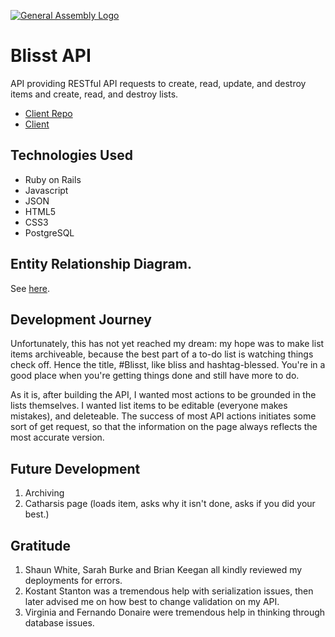 [![General Assembly Logo](https://camo.githubusercontent.com/1a91b05b8f4d44b5bbfb83abac2b0996d8e26c92/687474703a2f2f692e696d6775722e636f6d2f6b6538555354712e706e67)](https://generalassemb.ly/education/web-development-immersive)

# Blisst API

API providing RESTful API requests to create, read, update, and destroy
items and create, read, and destroy lists.

- [Client Repo](https://github.com/quidprocrow/rails-api-frontend)
- [Client](http://quidprocrow.github.io/rails-api-frontend)

## Technologies Used
- Ruby on Rails
- Javascript
- JSON
- HTML5
- CSS3
- PostgreSQL

## Entity Relationship Diagram.

See [here](https://ibb.co/isYEuG).

## Development Journey
Unfortunately, this has not yet reached my dream: my hope was to make list items
archiveable, because the best part of a to-do list is watching things check off.
Hence the title, #Blisst, like bliss and hashtag-blessed. You're in a good place
when you're getting things done and still have more to do.

As it is, after building the API, I wanted most actions to be grounded in the lists
themselves. I wanted list items to be editable (everyone makes mistakes), and deleteable.
The success of most API actions initiates some sort of get request, so that
the information on the page always reflects the most accurate version.


## Future Development

1. Archiving
2. Catharsis page (loads item, asks why it isn't done, asks if you did your best.)

## Gratitude

1. Shaun White, Sarah Burke and Brian Keegan all kindly reviewed my deployments for errors.
2. Kostant Stanton was a tremendous help with serialization issues, then later
advised me on how best to change validation on my API.
3. Virginia and Fernando Donaire were tremendous help in thinking through
database issues.
